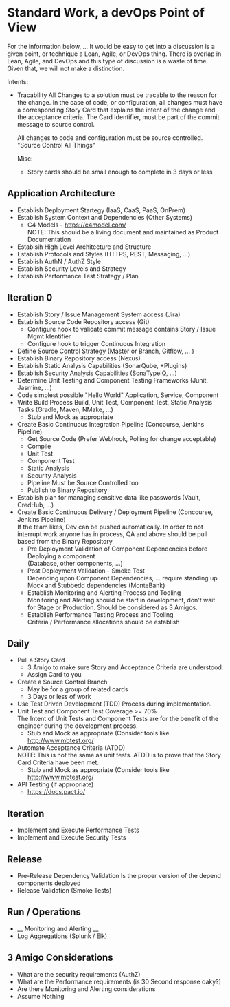 # Standard Work, a devOps Point of View

For the information below, ... It would be easy to get into a discussion is a given point, or technique a Lean, Agile, or DevOps thing.
There is overlap in Lean, Agile, and DevOps and this type of discussion is a waste of time.  Given that, we will not make a distinction.

Intents:
- Tracability
  All Changes to a solution must be tracable to the reason for the change.  In the case of code, or configuration, all changes must have
  a corresponding Story Card that explains the intent of the change and the acceptance criteria.  The Card Identifier, must be part of the
  commit message to source control.
  
  All changes to code and configuration must be source controlled.  "Source Control All Things"
  
  Misc:
  - Story cards should be small enough to complete in 3 days or less
  
## Application Architecture
- Establish Deployment Startegy (IaaS, CaaS, PaaS, OnPrem) 
- Establish System Context and Dependencies (Other Systems)
  - C4 Models - https://c4model.com/  
  NOTE: This should be a living document and maintained as Product Documentation
- Establsih High Level Architecture and Structure
- Establish Protocols and Styles (HTTPS, REST, Messaging, ...)
- Establish AuthN / AuthZ Style
- Establish Security Levels and Strategy
- Establish Performance Test Strategy / Plan
  
## Iteration 0
- Establish Story / Issue Management System access (Jira)
- Establish Source Code Repository access (Git)
  - Configure hook to validate commit message contains Story / Issue Mgmt Identifier
  - Configure hook to trigger Continuous Integration
- Define Source Control Strategy (Master or Branch, Gitflow, ... )
- Establish Binary Repository access (Nexus)
- Establish Static Analysis Capabilities (SonarQube, +Plugins)
- Establish Security Analysis Capabilities (SonaTypeIQ, ...)
- Determine Unit Testing and Component Testing Frameworks (Junit, Jasmine, ...)
- Code simplest possible "Hello World" Application, Service, Component
- Write Build Process Build, Unit Test, Component Test, Static Analysis Tasks (Gradle, Maven, NMake, ...)
  - Stub and Mock as appropriate
- Create Basic Continuous Integration Pipeline  (Concourse, Jenkins Pipeline)
  - Get Source Code (Prefer Webhook, Polling for change acceptable)
  - Compile
  - Unit Test
  - Component Test
  - Static Analysis
  - Security Analysis
  - Pipeline Must be Source Controlled too
  - Publish to Binary Repository
- Establish plan for managing sensitive data like passwords (Vault, CredHub, ...)
- Create Basic Continuous Delivery / Deployment Pipeline (Concourse, Jenkins Pipeline)  
If the team likes, Dev can be pushed automatically.  In order to not interrupt work anyone has in process,
QA and above should be pull based from the Binary Repository
  - Pre Deployment Validation of Component Dependencies before Deploying a component  
  (Database, other components, ...)
  - Post Deployment Validation - Smoke Test  
  Depending upon Component Dependencies, ... require standing up Mock and Stubbedd dependencies (MonteBank)
  - Establish Monitoring and Alerting Process and Tooling  
  Monitoring and Alerting should be start in development, don't wait for Stage or Production.  Should be considered as 3 Amigos.
  - Establish Performance Testing Process and Tooling  
  Criteria / Performance allocations should be establish

## Daily

- Pull a Story Card
  - 3 Amigo to make sure Story and Acceptance Criteria are understood.
  - Assign Card to you
- Create a Source Control Branch
  - May be for a group of related cards
  - 3 Days or less of work
- Use Test Driven Development (TDD) Process during implementation.
- Unit Test and Component Test Coverage >= 70%  
  The Intent of Unit Tests and Component Tests are for the benefit of the engineer during the development process.
  - Stub and Mock as appropriate (Consider tools like http://www.mbtest.org/
- Automate Acceptance Criteria (ATDD)  
  NOTE: This is not the same as unit tests.
  ATDD is to prove that the Story Card Criteria have been met.
  - Stub and Mock as appropriate (Consider tools like http://www.mbtest.org/
- API Testing (if appropriate)
  - https://docs.pact.io/
  
  
## Iteration
- Implement and Execute Performance Tests
- Implement and Execute Security Tests

## Release
- Pre-Release Dependency Validation
  Is the proper version of the depend components deployed
- Release Validation (Smoke Tests)

## Run / Operations
- __ Monitoring and Alerting __
- Log Aggregations (Splunk / Elk)



## 3 Amigo Considerations
- What are the security requirements (AuthZ)
- What are the Performance requirements (is 30 Second response oaky?)
- Are there Monitoring and Alerting considerations 
- Assume Nothing

  
  
  
  
 
